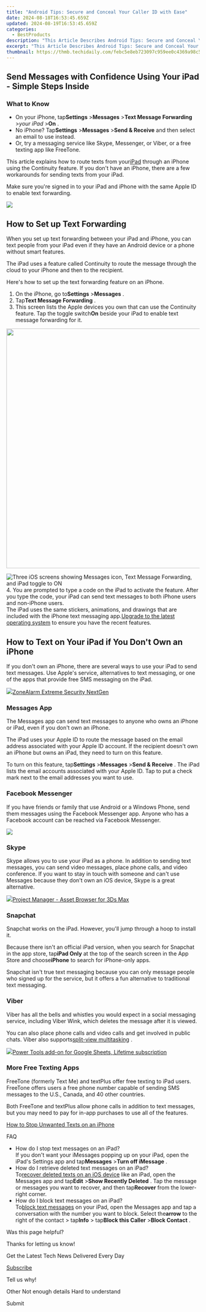 ```yaml
---
title: "Android Tips: Secure and Conceal Your Caller ID with Ease"
date: 2024-08-18T16:53:45.659Z
updated: 2024-08-19T16:53:45.659Z
categories:
  - BestProducts
description: "This Article Describes Android Tips: Secure and Conceal Your Caller ID with Ease"
excerpt: "This Article Describes Android Tips: Secure and Conceal Your Caller ID with Ease"
thumbnail: https://thmb.techidaily.com/febc5e8eb723097c959ee0c4369a98c541397c828606f3e607457279dcc62863.jpg
---
```


## Send Messages with Confidence Using Your iPad - Simple Steps Inside
### What to Know

* On your iPhone, tap**Settings** \>**Messages** \>**Text Message Forwarding** \>_your iPad_ \>**On** .
* No iPhone? Tap**Settings** \>**Messages** \>**Send & Receive** and then select an email to use instead.
* Or, try a messaging service like Skype, Messenger, or Viber, or a free texting app like FreeTone.

 This article explains how to route texts from your[iPad](https://www.lifewire.com/list-of-ipad-models-and-generations-1994232) through an iPhone using the Continuity feature. If you don't have an iPhone, there are a few workarounds for sending texts from your iPad.

 Make sure you're signed in to your iPad and iPhone with the same Apple ID to enable text forwarding.

<!-- affiliate ads begin -->
<a href="https://store.revouninstaller.com/order/checkout.php?PRODS=28010250&QTY=1&AFFILIATE=108875&CART=1"><img src="https://secure.avangate.com/images/merchant/4282ec8de8c9be897e7aff4aa231b1a4/336__280a.jpg" border="0"></a>
<!-- affiliate ads end -->
## How to Set up Text Forwarding

 When you set up text forwarding between your iPad and iPhone, you can text people from your iPad even if they have an Android device or a phone without smart features.

 The iPad uses a feature called Continuity to route the message through the cloud to your iPhone and then to the recipient.

 Here's how to set up the text forwarding feature on an iPhone.

1. On the iPhone, go to**Settings** \>**Messages** .
2. Tap**Text Message Forwarding** .
3. This screen lists the Apple devices you own that can use the Continuity feature. Tap the toggle switch**On** beside your iPad to enable text message forwarding for it.  
<!-- affiliate ads begin -->
<a href="https://electronicx.pxf.io/c/5597632/1872496/14483" target="_top" id="1872496"><img src="//a.impactradius-go.com/display-ad/14483-1872496" border="0" alt="" width="750" height="625"/></a><img height="0" width="0" src="https://imp.pxf.io/i/5597632/1872496/14483" style="position:absolute;visibility:hidden;" border="0" />
<!-- affiliate ads end -->
![Three iOS screens showing Messages icon, Text Message Forwarding, and iPad toggle to ON](https://www.lifewire.com/thmb/Pycxc-rb6i-156HiPxbUAYDRAt0=/1500x0/filters:no_upscale():max_bytes(150000):strip_icc():format(webp)/001_text-message-on-ipad-1994688-5c30051546e0fb00012bffe8.jpg)
4. You are prompted to type a code on the iPad to activate the feature. After you type the code, your iPad can send text messages to both iPhone users and non-iPhone users.  
 The iPad uses the same stickers, animations, and drawings that are included with the iPhone text messaging app.[Upgrade to the latest operating system](https://www.lifewire.com/upgrade-iphones-operating-system-2000293) to ensure you have the recent features.

## How to Text on Your iPad if You Don't Own an iPhone

 If you don't own an iPhone, there are several ways to use your iPad to send text messages. Use Apple's service, alternatives to text messaging, or one of the apps that provide free SMS messaging on the iPad.

<!-- affiliate ads begin -->
<a href="https://estore.zonealarm.com/order/checkout.php?PRODS=36245101&QTY=1&AFFILIATE=108875&CART=1"><img src="https://sc1.checkpoint.com/sc1/za/images/boxes/zang_box_trust.png" border="0">ZoneAlarm Extreme Security NextGen</a>
<!-- affiliate ads end -->
### Messages App

 The Messages app can send text messages to anyone who owns an iPhone or iPad, even if you don't own an iPhone.

 The iPad uses your Apple ID to route the message based on the email address associated with your Apple ID account. If the recipient doesn't own an iPhone but owns an iPad, they need to turn on this feature.

 To turn on this feature, tap**Settings** \>**Messages** \>**Send & Receive** . The iPad lists the email accounts associated with your Apple ID. Tap to put a check mark next to the email addresses you want to use.

### Facebook Messenger

 If you have friends or family that use Android or a Windows Phone, send them messages using the Facebook Messenger app. Anyone who has a Facebook account can be reached via Facebook Messenger.

<!-- affiliate ads begin -->
<a href="https://store.revouninstaller.com/order/checkout.php?PRODS=27889512&QTY=1&AFFILIATE=108875&CART=1"><img src="https://secure.avangate.com/images/merchant/4282ec8de8c9be897e7aff4aa231b1a4/728__90.jpg" border="0"></a>
<!-- affiliate ads end -->
### Skype

 Skype allows you to use your iPad as a phone. In addition to sending text messages, you can send video messages, place phone calls, and video conference. If you want to stay in touch with someone and can't use Messages because they don't own an iOS device, Skype is a great alternative.

<!-- affiliate ads begin -->
<a href="https://secure.2checkout.com/order/checkout.php?PRODS=4709458&QTY=1&AFFILIATE=108875&CART=1"><img src="https://3d-kstudio.com/wp-content/uploads/2014/02/Project-Manager-3D-Models-4-800x800.jpg" border="0">Project Manager - Asset Browser for 3Ds Max</a>
<!-- affiliate ads end -->
### Snapchat

 Snapchat works on the iPad. However, you'll jump through a hoop to install it.

 Because there isn't an official iPad version, when you search for Snapchat in the app store, tap**iPad Only** at the top of the search screen in the App Store and choose**iPhone** to search for iPhone-only apps.

 Snapchat isn't true text messaging because you can only message people who signed up for the service, but it offers a fun alternative to traditional text messaging.

### Viber

 Viber has all the bells and whistles you would expect in a social messaging service, including Viber Wink, which deletes the message after it is viewed.

 You can also place phone calls and video calls and get involved in public chats. Viber also supports[split-view multitasking](https://www.lifewire.com/how-to-use-ipad-split-screen-4687495) .  

<!-- affiliate ads begin -->
<a href="https://secure.2checkout.com/order/checkout.php?PRODS=4726807&QTY=1&AFFILIATE=108875&CART=1"><img src="https://secure.avangate.com/images/merchant/c14a8df1e1b4d5297e9cb30cb34d5a00/products/copy_copy_power-tools-48.png" border="0">Power Tools add-on for Google Sheets, Lifetime subscription</a>
<!-- affiliate ads end -->
### More Free Texting Apps

 FreeTone (formerly Text Me) and textPlus offer free texting to iPad users. FreeTone offers users a free phone number capable of sending SMS messages to the U.S., Canada, and 40 other countries.

 Both FreeTone and textPlus allow phone calls in addition to text messages, but you may need to pay for in-app purchases to use all of the features.

[How to Stop Unwanted Texts on an iPhone](https://www.lifewire.com/stop-texts-on-iphone-8655680)

 FAQ

* How do I stop text messages on an iPad?  
 If you don't want your iMessages popping up on your iPad, open the iPad's Settings app and tap**Messages** \>**Turn off iMessage** .
* How do I retrieve deleted text messages on an iPad?  
 To[recover deleted texts on an iOS device](https://www.lifewire.com/recover-deleted-text-messages-on-any-phone-4172567#toc-how-to-recover-deleted-text-messages-on-iphone-with-ios-16) like an iPad, open the Messages app and tap**Edit** \>**Show Recently Deleted** . Tap the message or messages you want to recover, and then tap**Recover** from the lower-right corner.
* How do I block text messages on an iPad?  
 To[block text messages](https://www.lifewire.com/block-text-messages-every-phone-and-carrier-4172380#toc-how-to-block-text-messages-on-iphone) on your iPad, open the Messages app and tap a conversation with the number you want to block. Select the**arrow** to the right of the contact > tap**Info** \> tap**Block this Caller** \>**Block Contact** .

Was this page helpful?

Thanks for letting us know!

 Get the Latest Tech News Delivered Every Day

[Subscribe](https://www.lifewire.com/#)

Tell us why!

 Other  Not enough details  Hard to understand

 Submit

<ins class="adsbygoogle"
     style="display:block"
     data-ad-format="autorelaxed"
     data-ad-client="ca-pub-7571918770474297"
     data-ad-slot="1223367746"></ins>



<ins class="adsbygoogle"
     style="display:block"
     data-ad-client="ca-pub-7571918770474297"
     data-ad-slot="8358498916"
     data-ad-format="auto"
     data-full-width-responsive="true"></ins>


